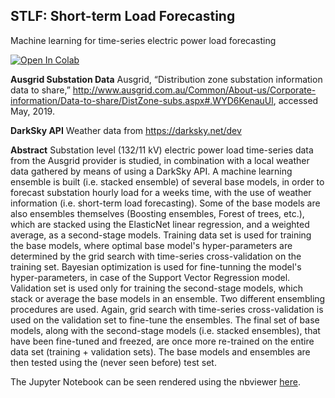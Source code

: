 ## STLF: Short-term Load Forecasting
Machine learning for time-series electric power load forecasting

[![Open In Colab](https://colab.research.google.com/assets/colab-badge.svg)](https://colab.research.google.com/github/googlecolab/colabtools/blob/master/notebooks/colab-github-demo.ipynb)

**Ausgrid Substation Data**
Ausgrid, “Distribution zone substation information data to share,” http://www.ausgrid.com.au/Common/About-us/Corporate-information/Data-to-share/DistZone-subs.aspx#.WYD6KenauUl, accessed May, 2019.

**DarkSky API** 
Weather data from https://darksky.net/dev

**Abstract**
Substation level (132/11 kV) electric power load time-series data from the Ausgrid provider is studied, in combination with a local weather data gathered by means of using a DarkSky API. A machine learning ensemble is built (i.e. stacked ensemble) of several base models, in order to forecast substation hourly load for a weeks time, with the use of weather information (i.e. short-term load forecasting). Some of the base models are also ensembles themselves (Boosting ensembles, Forest of trees, etc.), which are stacked using the ElasticNet linear regression, and a weighted average, as a second-stage models. Training data set is used for training the base models, where optimal base model's hyper-parameters are determined by the grid search with time-series cross-validation on the training set. Bayesian optimization is used for fine-tunning the model's hyper-parameters, in case of the Support Vector Regression model. Validation set is used only for training the second-stage models, which stack or average the base models in an ensemble. Two different ensembling procedures are used. Again, grid search with time-series cross-validation is used on the validation set to fine-tune the ensembles. The final set of base models, along with the second-stage models (i.e. stacked ensembles), that have been fine-tuned and freezed, are once more re-trained on the entire data set (training + validation sets). The base models and ensembles are then tested using the (never seen before) test set.

The Jupyter Notebook can be seen rendered using the nbviewer [here](https://nbviewer.jupyter.org/github/sarajcev/STLF/blob/master/Load_forecast_stack.ipynb).